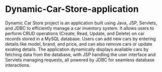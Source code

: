 # Dynamic-Car-Store-application

Dynamic Car Store project is an application built using Java, JSP, Servlets, and JDBC to efficiently manage a car inventory system. It allows users to perform CRUD operations (Create, Read, Update, and Delete) on car records stored in a MySQL database. Users can add new cars by entering details like model, brand, and price, and can also remove cars or update existing details. The application dynamically displays available cars by fetching data from the database, with JSP handling the user interface and Servlets managing requests, all powered by JDBC for seamless database interactions.
